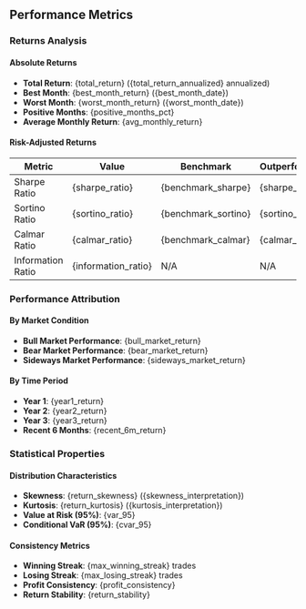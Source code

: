 ## Performance Metrics

### Returns Analysis

#### Absolute Returns
- **Total Return**: {total_return} ({total_return_annualized} annualized)
- **Best Month**: {best_month_return} ({best_month_date})
- **Worst Month**: {worst_month_return} ({worst_month_date})
- **Positive Months**: {positive_months_pct}
- **Average Monthly Return**: {avg_monthly_return}

#### Risk-Adjusted Returns
| Metric | Value | Benchmark | Outperformance |
|--------|-------|-----------|----------------|
| Sharpe Ratio | {sharpe_ratio} | {benchmark_sharpe} | {sharpe_diff} |
| Sortino Ratio | {sortino_ratio} | {benchmark_sortino} | {sortino_diff} |
| Calmar Ratio | {calmar_ratio} | {benchmark_calmar} | {calmar_diff} |
| Information Ratio | {information_ratio} | N/A | N/A |

### Performance Attribution

#### By Market Condition
- **Bull Market Performance**: {bull_market_return}
- **Bear Market Performance**: {bear_market_return}
- **Sideways Market Performance**: {sideways_market_return}

#### By Time Period
- **Year 1**: {year1_return}
- **Year 2**: {year2_return}
- **Year 3**: {year3_return}
- **Recent 6 Months**: {recent_6m_return}

### Statistical Properties

#### Distribution Characteristics
- **Skewness**: {return_skewness} ({skewness_interpretation})
- **Kurtosis**: {return_kurtosis} ({kurtosis_interpretation})
- **Value at Risk (95%)**: {var_95}
- **Conditional VaR (95%)**: {cvar_95}

#### Consistency Metrics
- **Winning Streak**: {max_winning_streak} trades
- **Losing Streak**: {max_losing_streak} trades
- **Profit Consistency**: {profit_consistency}
- **Return Stability**: {return_stability}